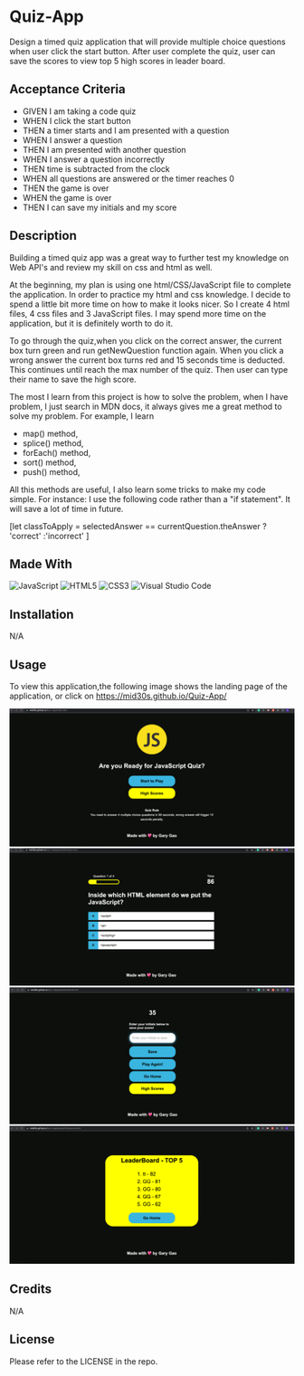 # Quiz-App

Design a timed quiz application that will provide multiple choice questions when user click the start button. After user complete the quiz, user can save the scores to view top 5 high scores in leader board.

## Acceptance Criteria

* GIVEN I am taking a code quiz
* WHEN I click the start button
* THEN a timer starts and I am presented with a question
* WHEN I answer a question
* THEN I am presented with another question
* WHEN I answer a question incorrectly
* THEN time is subtracted from the clock
* WHEN all questions are answered or the timer reaches 0
* THEN the game is over
* WHEN the game is over
* THEN I can save my initials and my score

## Description

Building a timed quiz app was a great way to further test my knowledge on Web API's and review my skill on css and html as well. 

At the beginning, my plan is using one html/CSS/JavaScript file to complete the application. In order to practice my html and css knowledge. I decide to spend a little bit more time on how to make it looks nicer. So I create 4 html files, 4 css files and 3 JavaScript files. I may spend more time on the application, but it is definitely worth to do it.

To go through the quiz,when you click on the correct answer, the current box turn green and run getNewQuestion function again. When you click a wrong answer the current box turns red and 15 seconds time is deducted.  This continues until reach the max number of the quiz. Then user can type their name to save the high score.

The most I learn from this project is how to solve the problem, when I have problem, I just search in MDN docs, it always gives me a great method to solve my problem. For example, I learn 
- map() method, 
- splice() method,
- forEach() method, 
- sort() method,
- push() method,

All this methods are useful, I also learn some tricks to make my code simple. For instance: I use the following code rather than a "if statement". It will save a lot of time in future.

[let classToApply = selectedAnswer == currentQuestion.theAnswer ? 'correct' :'incorrect' ]


## Made With
![JavaScript](https://img.shields.io/badge/javascript-%23323330.svg?style=for-the-badge&logo=javascript&logoColor=%23F7DF1E)
![HTML5](https://img.shields.io/badge/html5-%23E34F26.svg?style=for-the-badge&logo=html5&logoColor=white)
![CSS3](https://img.shields.io/badge/css3-%231572B6.svg?style=for-the-badge&logo=css3&logoColor=white)
![Visual Studio Code](https://img.shields.io/badge/Visual%20Studio%20Code-0078d7.svg?style=for-the-badge&logo=visual-studio-code&logoColor=white)
## Installation

N/A

## Usage

To view this application,the following image shows the landing page of the application, or click on https://mid30s.github.io/Quiz-App/

![quiz-app](./assets/images/landing-page.png)
![quiz-app](./assets/images/quiz-page.png)
![quiz-app](./assets/images/save-scores-page.png)
![quiz-app](./assets/images/high-scores-page.png)

## Credits

N/A

## License

Please refer to the LICENSE in the repo.